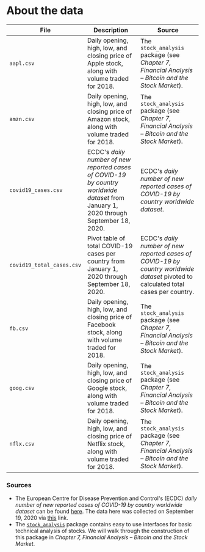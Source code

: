 # About the data

| File | Description | Source |
| --- | --- | --- |
| `aapl.csv` | Daily opening, high, low, and closing price of Apple stock, along with volume traded for 2018. | The `stock_analysis` package (see *Chapter 7, Financial Analysis &ndash; Bitcoin and the Stock Market*). |
| `amzn.csv` | Daily opening, high, low, and closing price of Amazon stock, along with volume traded for 2018. | The `stock_analysis` package (see *Chapter 7, Financial Analysis &ndash; Bitcoin and the Stock Market*). |
| `covid19_cases.csv` | ECDC's *daily number of new reported cases of COVID-19 by country worldwide dataset* from January 1, 2020 through September 18, 2020. | ECDC's *daily number of new reported cases of COVID-19 by country worldwide dataset*. |
| `covid19_total_cases.csv` | Pivot table of total COVID-19 cases per country from January 1, 2020 through September 18, 2020. | ECDC's *daily number of new reported cases of COVID-19 by country worldwide dataset* pivoted to calculated total cases per country. |
| `fb.csv` | Daily opening, high, low, and closing price of Facebook stock, along with volume traded for 2018. | The `stock_analysis` package (see *Chapter 7, Financial Analysis &ndash; Bitcoin and the Stock Market*). |
| `goog.csv` | Daily opening, high, low, and closing price of Google stock, along with volume traded for 2018. | The `stock_analysis` package (see *Chapter 7, Financial Analysis &ndash; Bitcoin and the Stock Market*). |
| `nflx.csv` | Daily opening, high, low, and closing price of Netflix stock, along with volume traded for 2018. | The `stock_analysis` package (see *Chapter 7, Financial Analysis &ndash; Bitcoin and the Stock Market*). |

### Sources
- The European Centre for Disease Prevention and Control's (ECDC) *daily number of new reported cases of COVID-19 by country worldwide dataset* can be found [here](https://www.ecdc.europa.eu/en/publications-data/download-todays-data-geographic-distribution-covid-19-cases-worldwide). The data here was collected on September 19, 2020 via [this](https://opendata.ecdc.europa.eu/covid19/casedistribution/csv) link.
- The [`stock_analysis`](https://github.com/fenago/stock-analysis) package contains easy to use interfaces for basic technical analysis of stocks. We will walk through the construction of this package in *Chapter 7, Financial Analysis &ndash; Bitcoin and the Stock Market*.
